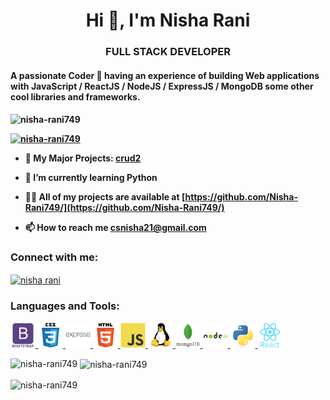 <h1 align="center">Hi 👋, I'm Nisha Rani</h1>
<h3 align="center">FULL STACK DEVELOPER</h3>  
<h4>A passionate Coder 🚀 having an experience of building Web applications with JavaScript / ReactJS / NodeJS / ExpressJS / MongoDB some other cool libraries and frameworks.<h4>

<p align="left"> <img src="https://komarev.com/ghpvc/?username=nisha-rani749&label=Profile%20views&color=0e75b6&style=flat" alt="nisha-rani749" /> </p>

<p align="left"> <a href="https://github.com/ryo-ma/github-profile-trophy"><img src="https://github-profile-trophy.vercel.app/?username=nisha-rani749" alt="nisha-rani749" /></a> </p>

- 🔭 My Major Projects:
     [crud2](https://github.com/Nisha-Rani749/crud2)
                    
- 🌱 I’m currently learning **Python**
  


- 👨‍💻 All of my projects are available at [https://github.com/Nisha-Rani749/](https://github.com/Nisha-Rani749/)

- 📫 How to reach me **csnisha21@gmail.com**

<h3 align="left">Connect with me:</h3>
<p align="left">
<a href="https://fb.com/nisha rani" target="blank"><img align="center" src="https://raw.githubusercontent.com/rahuldkjain/github-profile-readme-generator/master/src/images/icons/Social/facebook.svg" alt="nisha rani" height="30" width="40" /></a>
</p>

<h3 align="left">Languages and Tools:</h3>
<p align="left"> <a href="https://getbootstrap.com" target="_blank"> <img src="https://raw.githubusercontent.com/devicons/devicon/master/icons/bootstrap/bootstrap-plain-wordmark.svg" alt="bootstrap" width="40" height="40"/> </a> <a href="https://www.w3schools.com/css/" target="_blank"> <img src="https://raw.githubusercontent.com/devicons/devicon/master/icons/css3/css3-original-wordmark.svg" alt="css3" width="40" height="40"/> </a> <a href="https://expressjs.com" target="_blank"> <img src="https://raw.githubusercontent.com/devicons/devicon/master/icons/express/express-original-wordmark.svg" alt="express" width="40" height="40"/> </a> <a href="https://www.w3.org/html/" target="_blank"> <img src="https://raw.githubusercontent.com/devicons/devicon/master/icons/html5/html5-original-wordmark.svg" alt="html5" width="40" height="40"/> </a> <a href="https://developer.mozilla.org/en-US/docs/Web/JavaScript" target="_blank"> <img src="https://raw.githubusercontent.com/devicons/devicon/master/icons/javascript/javascript-original.svg" alt="javascript" width="40" height="40"/> </a> <a href="https://www.linux.org/" target="_blank"> <img src="https://raw.githubusercontent.com/devicons/devicon/master/icons/linux/linux-original.svg" alt="linux" width="40" height="40"/> </a> <a href="https://www.mongodb.com/" target="_blank"> <img src="https://raw.githubusercontent.com/devicons/devicon/master/icons/mongodb/mongodb-original-wordmark.svg" alt="mongodb" width="40" height="40"/> </a> <a href="https://nodejs.org" target="_blank"> <img src="https://raw.githubusercontent.com/devicons/devicon/master/icons/nodejs/nodejs-original-wordmark.svg" alt="nodejs" width="40" height="40"/> </a> <a href="https://www.python.org" target="_blank"> <img src="https://raw.githubusercontent.com/devicons/devicon/master/icons/python/python-original.svg" alt="python" width="40" height="40"/> </a> <a href="https://reactjs.org/" target="_blank"> <img src="https://raw.githubusercontent.com/devicons/devicon/master/icons/react/react-original-wordmark.svg" alt="react" width="40" height="40"/> </a> </p>

<p><img align="left" src="https://github-readme-stats.vercel.app/api/top-langs?username=nisha-rani749&show_icons=true&locale=en&layout=compact" alt="nisha-rani749" /></p>

<p>&nbsp;<img align="center" src="https://github-readme-stats.vercel.app/api?username=nisha-rani749&show_icons=true&locale=en" alt="nisha-rani749" /></p>

<p><img align="center" src="https://github-readme-streak-stats.herokuapp.com/?user=nisha-rani749&" alt="nisha-rani749" /></p>

